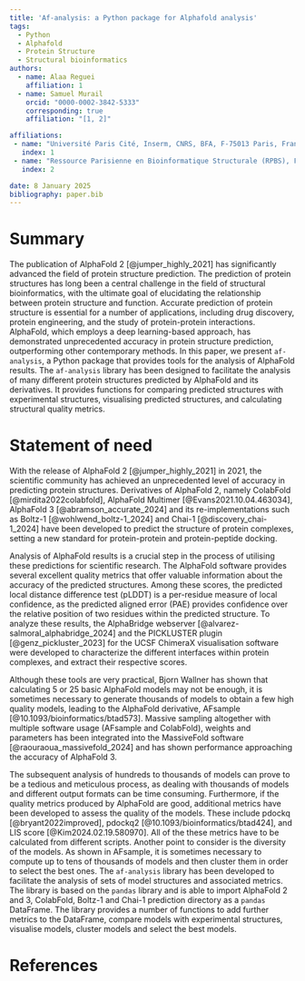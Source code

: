 ```yaml
---
title: 'Af-analysis: a Python package for Alphafold analysis'
tags:
  - Python
  - Alphafold
  - Protein Structure
  - Structural bioinformatics
authors:
  - name: Alaa Reguei
    affiliation: 1
  - name: Samuel Murail
    orcid: "0000-0002-3842-5333"
    corresponding: true
    affiliation: "[1, 2]"

affiliations:
 - name: "Université Paris Cité, Inserm, CNRS, BFA, F-75013 Paris, France"
   index: 1
 - name: "Ressource Parisienne en Bioinformatique Structurale (RPBS), F-75013 Paris, France."
   index: 2

date: 8 January 2025
bibliography: paper.bib
---
```


# Summary

The publication of AlphaFold 2 [@jumper_highly_2021] has significantly advanced the field of protein structure prediction. The prediction of protein structures has long been a central challenge in the field of structural bioinformatics, with the ultimate goal of elucidating the relationship between protein structure and function. Accurate prediction of protein structure is essential for a number of applications, including drug discovery, protein engineering, and the study of protein-protein interactions. AlphaFold, which employs a deep learning-based approach, has demonstrated unprecedented accuracy in protein structure prediction, outperforming other contemporary methods. In this paper, we present `af-analysis`, a Python package that provides tools for the analysis of AlphaFold results. The `af-analysis` library has been designed to facilitate the analysis of many different protein structures predicted by AlphaFold and its derivatives. It provides functions for comparing predicted structures with experimental structures, visualising predicted structures, and calculating structural quality metrics.

# Statement of need

With the release of AlphaFold 2 [@jumper_highly_2021] in 2021, the scientific community has achieved an unprecedented level of accuracy in predicting protein structures. Derivatives of AlphaFold 2, namely ColabFold [@mirdita2022colabfold], AlphaFold Multimer [@Evans2021.10.04.463034], AlphaFold 3 [@abramson_accurate_2024] and its re-implementations such as Boltz-1 [@wohlwend_boltz-1_2024] and Chai-1 [@discovery_chai-1_2024] have been developed to predict the structure of protein complexes, setting a new standard for protein-protein and protein-peptide docking.

Analysis of AlphaFold results is a crucial step in the process of utilising these predictions for scientific research. The AlphaFold software provides several excellent quality metrics that offer valuable information about the accuracy of the predicted structures. Among these scores, the predicted local distance difference test (pLDDT) is a per-residue measure of local confidence, as the predicted aligned error (PAE) provides confidence over the relative position of two residues within the predicted structure. To analyze these results, the AlphaBridge webserver [@alvarez-salmoral_alphabridge_2024] and the PICKLUSTER plugin [@genz_pickluster_2023] for the UCSF ChimeraX visualisation software were developed to characterize the different interfaces within protein complexes, and extract their respective scores.

Although these tools are very practical, Bjorn Wallner has shown that calculating 5 or 25 basic AlphaFold models may not be enough, it is sometimes necessary to generate thousands of models to obtain a few high quality models, leading to the AlphaFold derivative, AFsample [@10.1093/bioinformatics/btad573]. Massive sampling altogether with multiple software usage (AFsample and ColabFold), weights and parameters has been integrated into the MassiveFold software [@raouraoua_massivefold_2024] and has shown performance approaching the accuracy of AlphaFold 3.


The subsequent analysis of hundreds to thousands of models can prove to be a tedious and meticulous process, as dealing with thousands of models and different output formats can be time consuming.
Furthermore, if the quality metrics produced by AlphaFold are good, additional metrics have been developed to assess the quality of the models. These include pdockq [@bryant2022improved], pdockq2 [@10.1093/bioinformatics/btad424], and LIS score [@Kim2024.02.19.580970]. All of the these metrics have to be calculated from different scripts. Another point to consider is the diversity of the models. As shown in AFsample, it is sometimes necessary to compute up to tens of thousands of models and then cluster them in order to select the best ones. The `af-analysis` library has been developed to facilitate the analysis of sets of model structures and associated metrics. The library is based on the `pandas` library and is able to import AlphaFold 2 and 3, ColabFold, Boltz-1 and Chai-1 prediction directory as a `pandas` DataFrame. The library provides a number of functions to add further metrics to the DataFrame, compare models with experimental structures, visualise models, cluster models and select the best models.

# References